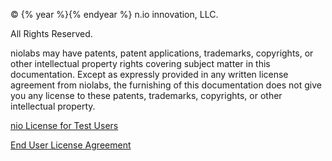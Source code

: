 © {% year %}{% endyear %} n.io innovation, LLC.

All Rights Reserved.

niolabs may have patents, patent applications, trademarks, copyrights, or other intellectual property rights covering subject matter in this documentation. Except as expressly provided in any written license agreement from niolabs, the furnishing of this documentation does not give you any license to these patents, trademarks, copyrights, or other intellectual property.

[nio License for Test Users](https://app.n.io/legal/license/beta)

[End User License Agreement](https://niolabs.com/eula/)
